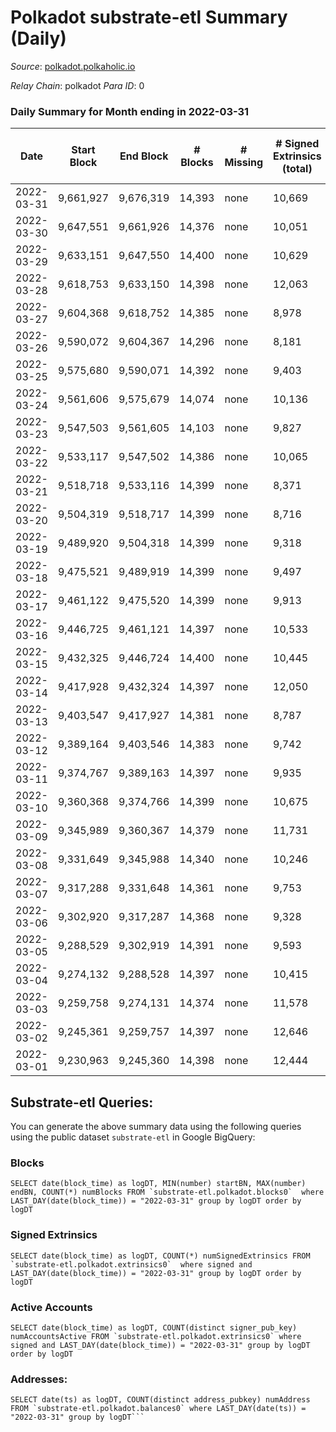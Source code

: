 # Polkadot substrate-etl Summary (Daily)

_Source_: [polkadot.polkaholic.io](https://polkadot.polkaholic.io)

*Relay Chain*: polkadot
*Para ID*: 0



### Daily Summary for Month ending in 2022-03-31


| Date | Start Block | End Block | # Blocks | # Missing | # Signed Extrinsics (total) | # Active Accounts | # Addresses with Balances | # Events | # Transfers | # XCM Transfers In | # XCM Transfers Out |
| ---- | ----------- | --------- | -------- | --------- | --------------------------- | ----------------- | ------------------------- | -------- | ----------- | ------------------ | ------------------- |
| 2022-03-31 | 9,661,927 | 9,676,319 | 14,393 | none  | 10,669 | 4,847 | 945,781 | 288,801 | 9,518 ($252,532,505.80) |   |   |
| 2022-03-30 | 9,647,551 | 9,661,926 | 14,376 | none  | 10,051 | 4,766 |  | 282,501 | 8,785 ($213,383,879.81) |   |   |
| 2022-03-29 | 9,633,151 | 9,647,550 | 14,400 | none  | 10,629 | 5,071 |  | 286,582 | 9,325 ($480,362,447.64) |   |   |
| 2022-03-28 | 9,618,753 | 9,633,150 | 14,398 | none  | 12,063 | 5,705 |  | 297,496 | 10,512 ($405,019,592.39) |   |   |
| 2022-03-27 | 9,604,368 | 9,618,752 | 14,385 | none  | 8,978 | 4,213 |  | 275,304 | 7,721 ($72,834,645.71) |   |   |
| 2022-03-26 | 9,590,072 | 9,604,367 | 14,296 | none  | 8,181 | 3,812 |  | 265,743 | 6,905 ($58,527,386.26) |   |   |
| 2022-03-25 | 9,575,680 | 9,590,071 | 14,392 | none  | 9,403 | 4,368 |  | 275,460 | 8,320 ($143,893,705.16) |   |   |
| 2022-03-24 | 9,561,606 | 9,575,679 | 14,074 | none  | 10,136 | 4,640 |  | 271,557 | 8,901 ($275,741,455.20) |   |   |
| 2022-03-23 | 9,547,503 | 9,561,605 | 14,103 | none  | 9,827 | 4,387 |  | 278,635 | 8,472 ($135,907,543.46) |   |   |
| 2022-03-22 | 9,533,117 | 9,547,502 | 14,386 | none  | 10,065 | 4,778 |  | 281,534 | 8,892 ($118,856,916.79) |   |   |
| 2022-03-21 | 9,518,718 | 9,533,116 | 14,399 | none  | 8,371 | 3,744 |  | 270,573 | 7,211 ($82,055,730.06) |   |   |
| 2022-03-20 | 9,504,319 | 9,518,717 | 14,399 | none  | 8,716 | 3,620 |  | 272,658 | 7,684 ($59,689,419.39) |   |   |
| 2022-03-19 | 9,489,920 | 9,504,318 | 14,399 | none  | 9,318 | 4,039 |  | 270,221 | 8,251 ($67,046,843.63) |   |   |
| 2022-03-18 | 9,475,521 | 9,489,919 | 14,399 | none  | 9,497 | 4,416 |  | 285,784 | 8,722 ($59,707,370.47) |   |   |
| 2022-03-17 | 9,461,122 | 9,475,520 | 14,399 | none  | 9,913 | 4,570 |  | 287,856 | 8,814 ($82,449,752.31) |   |   |
| 2022-03-16 | 9,446,725 | 9,461,121 | 14,397 | none  | 10,533 | 4,788 |  | 295,574 | 9,596 ($87,604,293.63) |   |   |
| 2022-03-15 | 9,432,325 | 9,446,724 | 14,400 | none  | 10,445 | 4,923 |  | 292,829 | 9,254 ($83,055,778.08) |   |   |
| 2022-03-14 | 9,417,928 | 9,432,324 | 14,397 | none  | 12,050 | 5,346 |  | 311,856 | 14,892 ($138,404,526.28) |   |   |
| 2022-03-13 | 9,403,547 | 9,417,927 | 14,381 | none  | 8,787 | 3,863 |  | 281,525 | 8,725 ($132,780,633.89) |   |   |
| 2022-03-12 | 9,389,164 | 9,403,546 | 14,383 | none  | 9,742 | 4,646 |  | 283,807 | 19,345 ($179,415,987.10) |   |   |
| 2022-03-11 | 9,374,767 | 9,389,163 | 14,397 | none  | 9,935 | 4,541 |  | 216,531 | 9,129 ($88,545,560.71) |   |   |
| 2022-03-10 | 9,360,368 | 9,374,766 | 14,399 | none  | 10,675 | 5,082 |  | 224,880 | 8,660 ($53,584,948.91) |   |   |
| 2022-03-09 | 9,345,989 | 9,360,367 | 14,379 | none  | 11,731 | 5,412 |  | 240,560 | 11,057 ($68,377,762.65) |   |   |
| 2022-03-08 | 9,331,649 | 9,345,988 | 14,340 | none  | 10,246 | 4,568 |  | 224,963 | 9,671 ($157,469,347.06) |   |   |
| 2022-03-07 | 9,317,288 | 9,331,648 | 14,361 | none  | 9,753 | 4,317 |  | 222,768 | 9,403 ($82,440,339.19) |   |   |
| 2022-03-06 | 9,302,920 | 9,317,287 | 14,368 | none  | 9,328 | 4,112 |  | 220,764 | 8,798 ($214,155,115.23) |   |   |
| 2022-03-05 | 9,288,529 | 9,302,919 | 14,391 | none  | 9,593 | 4,011 |  | 223,835 | 9,366 ($144,976,036.70) |   |   |
| 2022-03-04 | 9,274,132 | 9,288,528 | 14,397 | none  | 10,415 | 4,336 |  | 226,234 | 10,241 ($187,286,365.41) |   |   |
| 2022-03-03 | 9,259,758 | 9,274,131 | 14,374 | none  | 11,578 | 5,192 |  | 240,542 | 11,734 ($193,762,198.22) |   |   |
| 2022-03-02 | 9,245,361 | 9,259,757 | 14,397 | none  | 12,646 | 5,738 |  | 241,063 | 12,494 ($91,215,581.02) |   |   |
| 2022-03-01 | 9,230,963 | 9,245,360 | 14,398 | none  | 12,444 | 5,213 |  | 245,121 | 12,269 ($226,388,919.63) |   |   |

## Substrate-etl Queries:
You can generate the above summary data using the following queries using the public dataset `substrate-etl` in Google BigQuery:


### Blocks
```
SELECT date(block_time) as logDT, MIN(number) startBN, MAX(number) endBN, COUNT(*) numBlocks FROM `substrate-etl.polkadot.blocks0`  where LAST_DAY(date(block_time)) = "2022-03-31" group by logDT order by logDT
```


### Signed Extrinsics
```
SELECT date(block_time) as logDT, COUNT(*) numSignedExtrinsics FROM `substrate-etl.polkadot.extrinsics0`  where signed and LAST_DAY(date(block_time)) = "2022-03-31" group by logDT order by logDT
```


### Active Accounts
```
SELECT date(block_time) as logDT, COUNT(distinct signer_pub_key) numAccountsActive FROM `substrate-etl.polkadot.extrinsics0` where signed and LAST_DAY(date(block_time)) = "2022-03-31" group by logDT order by logDT
```


### Addresses:
```
SELECT date(ts) as logDT, COUNT(distinct address_pubkey) numAddress FROM `substrate-etl.polkadot.balances0` where LAST_DAY(date(ts)) = "2022-03-31" group by logDT```

